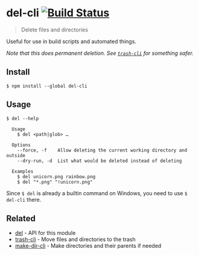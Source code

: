 # del-cli [![Build Status](https://travis-ci.org/sindresorhus/del-cli.svg?branch=master)](https://travis-ci.org/sindresorhus/del-cli)

> Delete files and directories

Useful for use in build scripts and automated things.

*Note that this does permanent deletion. See [`trash-cli`](https://github.com/sindresorhus/trash-cli) for something safer.*


## Install

```
$ npm install --global del-cli
```


## Usage

```
$ del --help

  Usage
    $ del <path|glob> …

  Options
    --force, -f    Allow deleting the current working directory and outside
    --dry-run, -d  List what would be deleted instead of deleting

  Examples
    $ del unicorn.png rainbow.png
    $ del "*.png" "!unicorn.png"
```

Since `$ del` is already a builtin command on Windows, you need to use `$ del-cli` there.


## Related

- [del](https://github.com/sindresorhus/del) - API for this module
- [trash-cli](https://github.com/sindresorhus/trash-cli) - Move files and directories to the trash
- [make-dir-cli](https://github.com/sindresorhus/make-dir-cli) - Make directories and their parents if needed
